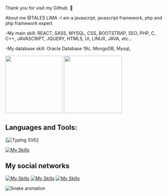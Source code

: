 Thank you for visit my Github. 👋


About me @TALES LIMA
-I am a javascript, javascript framework, php and php framework expert

-My main skill: REACT, SASS, MYSQL, CSS, BOOTSTRAP, SEO, PHP, C, C++, JAVASCRIPT, JQUERY, HTML5, UI, LINUX, JAVA, etc...

-My database skill: Oracle Database 19c, MongoDB, Mysql,
<div>
  <img height="180em" src="https://github-readme-stats.vercel.app/api?username=Tales1982&show_icons=true&theme=tokyonight"/>
 <img height="180em" src="https://github-readme-stats.vercel.app/api/top-langs/?username=Tales1982&layout=compact&theme=tokyonight"/>
</div>
<h2>Languages and Tools:</h2>

[![Typing SVG](https://readme-typing-svg.demolab.com?font=Courgette&weight=800&pause=1000&color=018A0B&background=1514FF00&width=435&lines=Tales+Lima+;REACT%2C+SASS%2C+BOOTSTRAP%2C++JQUERY;+PHP%2C+C+%2C+C%2B%2B%2C+C%23%2C+JAVASCRIPT;Oracle+Database+19c%2C+MongoDB%2C+Mysql%2C;HTML5%2C+UI%2C+LINUX%2C+BASIC+JAVA)]

[![My Skills](https://skillicons.dev/icons?i=java,c,cpp,cs,js,php,nodejs,bash,codepen,babel,sass,bootstrap,jquery,css,html,linux,gtk,github,git,blender,webpack,gulp,vercel,eclipse,idea,vim,visualstudio,vscode,powershell,stackoverflow,figma&theme=light)](https://skillicons.dev)

<h2>My social networks</h2>

[![My Skills](https://skillicons.dev/icons?i=linkedin)](https://www.linkedin.com/in/tales-lima-de-paula-900097242/details/education/) [![My Skills](https://skillicons.dev/icons?i=twitter)](https://twitter.com/tales_lima_) [![My Skills](https://skillicons.dev/icons?i=instagram)](https://www.instagram.com/taleslimadepaula/)
<!--
**tales1982/tales1982** is a ✨ _special_ ✨ repository because its `README.md` (this file) appears on your GitHub profile.

Here are some ideas to get you started:

- 🔭 I’m currently working on ...
- 🌱 I’m currently learning ...
- 👯 I’m looking to collaborate on ...
- 🤔 I’m looking for help with ...
- 💬 Ask me about ...
- 📫 How to reach me: ...
- 😄 Pronouns: ...
- ⚡ Fun fact: ...
-->

![Snake animation](https://github.com/tales1982/tales1982/blob/output/github-contribution-grid-snake.svg)
